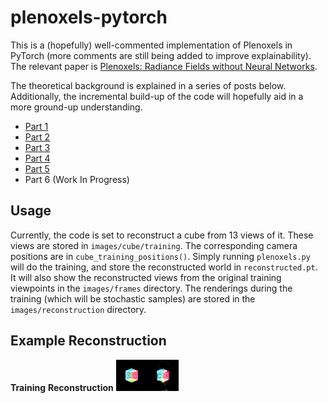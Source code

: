 # plenoxels-pytorch

This is a (hopefully) well-commented implementation of Plenoxels in PyTorch (more comments are still being added to improve explainability). The relevant paper is [Plenoxels: Radiance Fields without Neural Networks](https://arxiv.org/abs/2112.05131).

The theoretical background is explained in a series of posts below. Additionally, the incremental build-up of the code will hopefully aid in a more ground-up understanding.

- [Part 1](https://avishek.net/2022/12/04/pytorch-guide-plenoxels-nerf-part-1.html)
- [Part 2](https://avishek.net/2022/12/05/pytorch-guide-plenoxels-nerf-part-2.html)
- [Part 3](https://avishek.net/2022/12/07/pytorch-guide-plenoxels-nerf-part-3.html)
- [Part 4](https://avishek.net/2022/12/18/pytorch-guide-plenoxels-nerf-part-4.html)
- [Part 5](https://avishek.net/2022/12/19/pytorch-guide-plenoxels-nerf-part-5.html)
- Part 6 (Work In Progress)

## Usage
Currently, the code is set to reconstruct a cube from 13 views of it. These views are stored in ```images/cube/training```. The corresponding camera positions are in ```cube_training_positions()```. Simply running ```plenoxels.py``` will do the training, and store the reconstructed world in ```reconstructed.pt```. It will also show the reconstructed views from the original training viewpoints in the ```images/frames``` directory. The renderings during the training (which will be stochastic samples) are stored in the ```images/reconstruction``` directory.

## Example Reconstruction
**Training**            **Reconstruction**
![Training](videos/training-cube.gif)![Reconstruction](videos/cube-cauchy.gif)

